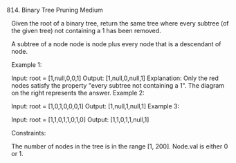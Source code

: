 814. Binary Tree Pruning
Medium

Given the root of a binary tree, return the same tree where every subtree (of the given tree) not containing a 1 has been removed.

A subtree of a node node is node plus every node that is a descendant of node.

 

Example 1:


Input: root = [1,null,0,0,1]
Output: [1,null,0,null,1]
Explanation: 
Only the red nodes satisfy the property "every subtree not containing a 1".
The diagram on the right represents the answer.
Example 2:


Input: root = [1,0,1,0,0,0,1]
Output: [1,null,1,null,1]
Example 3:


Input: root = [1,1,0,1,1,0,1,0]
Output: [1,1,0,1,1,null,1]
 

Constraints:

The number of nodes in the tree is in the range [1, 200].
Node.val is either 0 or 1.